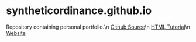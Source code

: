 # syntheticordinance.github.io

Repository containing personal portfolio.\n
[Github Source](https://pages.github.com/?)\n
[HTML Tutorial](https://www.w3schools.com/html)\n
[Website](https://syntheticordinance.github.io/)
